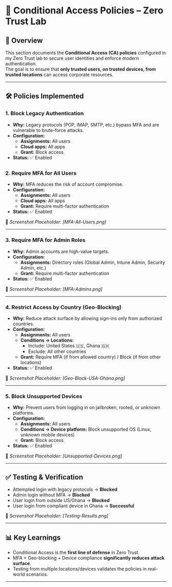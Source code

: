 # 🔐 Conditional Access Policies – Zero Trust Lab

## 📌 Overview
This section documents the **Conditional Access (CA) policies** configured in my Zero Trust lab to secure user identities and enforce modern authentication.  
The goal is to ensure that **only trusted users, on trusted devices, from trusted locations** can access corporate resources.

---

## 🛠️ Policies Implemented

### 1. Block Legacy Authentication
- **Why:** Legacy protocols (POP, IMAP, SMTP, etc.) bypass MFA and are vulnerable to brute-force attacks.  
- **Configuration:**  
  - **Assignments:** All users  
  - **Cloud apps:** All apps  
  - **Grant:** Block access  
- **Status:** ✅ Enabled  

[
](https://github.com/dsenazah/ZeroTrust-Lab-Microsoft365-Security/blob/576b2792053e9198ce40b55d753aaec52cdd5171/docs/screenshots/1stpolicy_require_MFA_allusers.png)
---

### 2. Require MFA for All Users
- **Why:** MFA reduces the risk of account compromise.  
- **Configuration:**  
  - **Assignments:** All users  
  - **Cloud apps:** All apps  
  - **Grant:** Require multi-factor authentication  
- **Status:** ✅ Enabled  

📸 *Screenshot Placeholder: [MFA-All-Users.png]*  

---

### 3. Require MFA for Admin Roles
- **Why:** Admin accounts are high-value targets.  
- **Configuration:**  
  - **Assignments:** Directory roles (Global Admin, Intune Admin, Security Admin, etc.)  
  - **Grant:** Require multi-factor authentication  
- **Status:** ✅ Enabled  

📸 *Screenshot Placeholder: [MFA-Admins.png]*  

---

### 4. Restrict Access by Country (Geo-Blocking)
- **Why:** Reduce attack surface by allowing sign-ins only from authorized countries.  
- **Configuration:**  
  - **Assignments:** All users  
  - **Conditions → Locations:**  
    - Include: United States 🇺🇸, Ghana 🇬🇭  
    - Exclude: All other countries  
  - **Grant:** Require MFA (if from allowed country) / Block (if from other locations)  
- **Status:** ✅ Enabled  

📸 *Screenshot Placeholder: [Geo-Block-USA-Ghana.png]*  

---

### 5. Block Unsupported Devices
- **Why:** Prevent users from logging in on jailbroken, rooted, or unknown platforms.  
- **Configuration:**  
  - **Assignments:** All users  
  - **Conditions → Device platform:** Block unsupported OS (Linux, unknown mobile devices)  
  - **Grant:** Block access  
- **Status:** ✅ Enabled  

📸 *Screenshot Placeholder: [Unsupported-Devices.png]*  

---

## ✅ Testing & Verification
- Attempted login with legacy protocols → **Blocked**  
- Admin login without MFA → **Blocked**  
- User login from outside US/Ghana → **Blocked**  
- User login from compliant device in Ghana → **Successful**  

📸 *Screenshot Placeholder: [Testing-Results.png]*  

---

## 📊 Key Learnings
- Conditional Access is the **first line of defense** in Zero Trust.  
- MFA + Geo-blocking + Device compliance **significantly reduces attack surface**.  
- Testing from multiple locations/devices validates the policies in real-world scenarios.  

---
